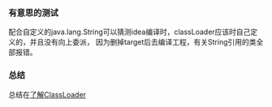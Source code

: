 ### 有意思的测试
配合自定义的java.lang.String可以猜测idea编译时，classLoader应该时自己定义的，并且没有向上委派，
因为删掉target后去编译工程，有关String引用的类全部报错。

### 总结

总结在[了解ClassLoader](http://childe.net.cn/2017/06/28/%E4%BA%86%E8%A7%A3ClassLoader/)